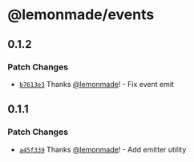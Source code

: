 # @lemonmade/events

## 0.1.2

### Patch Changes

- [`b7613e3`](https://github.com/lemonmade/nursery/commit/b7613e393f0e731a3d174649efad130410189b3d) Thanks [@lemonmade](https://github.com/lemonmade)! - Fix event emit

## 0.1.1

### Patch Changes

- [`a45f339`](https://github.com/lemonmade/nursery/commit/a45f339dd8e6adfe8135b9712868824ea85e283b) Thanks [@lemonmade](https://github.com/lemonmade)! - Add emitter utility
